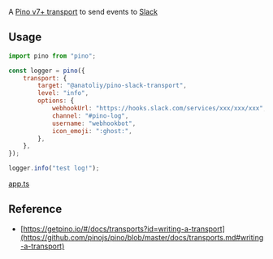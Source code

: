A [Pino v7+ transport](https://getpino.io/#/docs/transports?id=v7-transports) to send events to [Slack](https://slack.com/)

## Usage

```js
import pino from "pino";

const logger = pino({
	transport: {
		target: "@anatoliy/pino-slack-transport",
		level: "info",
		options: {
			webhookUrl: "https://hooks.slack.com/services/xxx/xxx/xxx",
			channel: "#pino-log",
			username: "webhookbot",
			icon_emoji: ":ghost:",
		},
	},
});

logger.info("test log!");
```

[app.ts](example/app.ts)

## Reference

- [https://getpino.io/#/docs/transports?id=writing-a-transport](https://github.com/pinojs/pino/blob/master/docs/transports.md#writing-a-transport)
